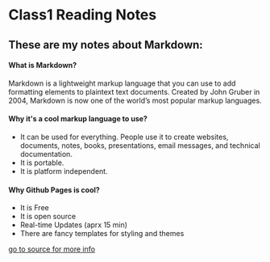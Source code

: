 # Class1 Reading Notes 

## These are my notes about Markdown:

#### What is Markdown?

Markdown is a lightweight markup language that you can use to add formatting elements to plaintext text documents. Created by John Gruber in 2004, Markdown is now one of the world’s most popular markup languages.

#### Why it's a cool markup language to use?
* It can be used for everything. People use it to create websites, documents, notes, books, presentations, email messages, and technical documentation.
* It is portable. 
* It is platform independent.

#### Why Github Pages is cool?
* It is Free
* It is open source
* Real-time Updates (aprx 15 min)
* There are fancy templates for styling and themes

[go to source for more info](https://www.markdownguide.org/basic-syntax/)




